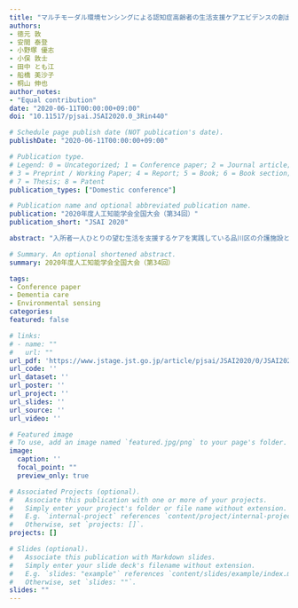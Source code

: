 ```yaml
---
title: "マルチモーダル環境センシングによる認知症高齢者の生活支援ケアエビデンスの創出"
authors:
- 徳元 敦
- 安間 泰登
- 小野塚 優志
- 小俣 敦士
- 田中 とも江
- 船橋 美沙子
- 桐山 伸也
author_notes:
- "Equal contribution"
date: "2020-06-11T00:00:00+09:00"
doi: "10.11517/pjsai.JSAI2020.0_3Rin440"

# Schedule page publish date (NOT publication's date).
publishDate: "2020-06-11T00:00:00+09:00"

# Publication type.
# Legend: 0 = Uncategorized; 1 = Conference paper; 2 = Journal article;
# 3 = Preprint / Working Paper; 4 = Report; 5 = Book; 6 = Book section;
# 7 = Thesis; 8 = Patent
publication_types: ["Domestic conference"]

# Publication name and optional abbreviated publication name.
publication: "2020年度人工知能学会全国大会（第34回）"
publication_short: "JSAI 2020"

abstract: "入所者一人ひとりの望む生活を支援するケアを実践している品川区の介護施設と連携し、よいケアとは何か？のエビデンス創りを進めている。 当該施設に温度・湿度・照度を計測するセンサーを複数個所設置し， 24時間連続モニタリングができる環境を構築した．施設内における環境の状態像をマルチモーダルに表現できる分析ツールを開発し，窓やカーテンの開閉による環境整備行動の解釈を与え、生活支援のケアエビデンスとして現場で利活用できることを示した。"

# Summary. An optional shortened abstract.
summary: 2020年度人工知能学会全国大会（第34回）

tags:
- Conference paper
- Dementia care
- Environmental sensing
categories: 
featured: false

# links:
# - name: ""
#   url: ""
url_pdf: 'https://www.jstage.jst.go.jp/article/pjsai/JSAI2020/0/JSAI2020_3Rin440/_article/-char/ja/'
url_code: ''
url_dataset: ''
url_poster: ''
url_project: ''
url_slides: ''
url_source: ''
url_video: ''

# Featured image
# To use, add an image named `featured.jpg/png` to your page's folder. 
image:
  caption: ''
  focal_point: ""
  preview_only: true

# Associated Projects (optional).
#   Associate this publication with one or more of your projects.
#   Simply enter your project's folder or file name without extension.
#   E.g. `internal-project` references `content/project/internal-project/index.md`.
#   Otherwise, set `projects: []`.
projects: []

# Slides (optional).
#   Associate this publication with Markdown slides.
#   Simply enter your slide deck's filename without extension.
#   E.g. `slides: "example"` references `content/slides/example/index.md`.
#   Otherwise, set `slides: ""`.
slides: ""
---
```

